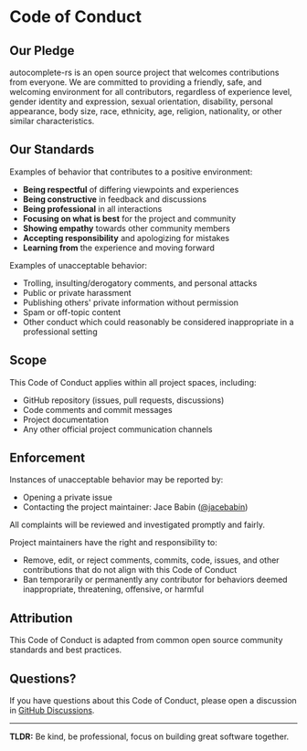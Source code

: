 # Code of Conduct

## Our Pledge

autocomplete-rs is an open source project that welcomes contributions from
everyone. We are committed to providing a friendly, safe, and welcoming
environment for all contributors, regardless of experience level, gender
identity and expression, sexual orientation, disability, personal appearance,
body size, race, ethnicity, age, religion, nationality, or other similar
characteristics.

## Our Standards

Examples of behavior that contributes to a positive environment:

- **Being respectful** of differing viewpoints and experiences
- **Being constructive** in feedback and discussions
- **Being professional** in all interactions
- **Focusing on what is best** for the project and community
- **Showing empathy** towards other community members
- **Accepting responsibility** and apologizing for mistakes
- **Learning from** the experience and moving forward

Examples of unacceptable behavior:

- Trolling, insulting/derogatory comments, and personal attacks
- Public or private harassment
- Publishing others' private information without permission
- Spam or off-topic content
- Other conduct which could reasonably be considered inappropriate in a
  professional setting

## Scope

This Code of Conduct applies within all project spaces, including:

- GitHub repository (issues, pull requests, discussions)
- Code comments and commit messages
- Project documentation
- Any other official project communication channels

## Enforcement

Instances of unacceptable behavior may be reported by:

- Opening a private issue
- Contacting the project maintainer: Jace Babin
  ([@jacebabin](https://github.com/jacebabin))

All complaints will be reviewed and investigated promptly and fairly.

Project maintainers have the right and responsibility to:

- Remove, edit, or reject comments, commits, code, issues, and other
  contributions that do not align with this Code of Conduct
- Ban temporarily or permanently any contributor for behaviors deemed
  inappropriate, threatening, offensive, or harmful

## Attribution

This Code of Conduct is adapted from common open source community standards and
best practices.

## Questions?

If you have questions about this Code of Conduct, please open a discussion in
[GitHub Discussions](https://github.com/jacebabin/autocomplete-rs/discussions).

---

**TLDR:** Be kind, be professional, focus on building great software together.
